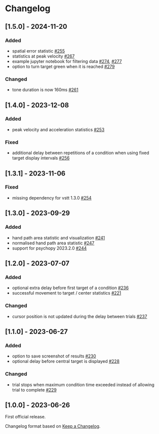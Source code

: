 # Changelog

## [1.5.0] - 2024-11-20

### Added

- spatial error statistic [#255](https://github.com/ssciwr/vstt/pull/255)
- statistics at peak velocity [#267](https://github.com/ssciwr/vstt/pull/267)
- example jupyter notebook for filtering data [#274](https://github.com/ssciwr/vstt/pull/274), [#277](https://github.com/ssciwr/vstt/pull/277)
- option to turn target green when it is reached [#279](https://github.com/ssciwr/vstt/pull/279)

### Changed

- tone duration is now 160ms [#261](https://github.com/ssciwr/vstt/pull/261)

## [1.4.0] - 2023-12-08

### Added

- peak velocity and acceleration statistics [#253](https://github.com/ssciwr/vstt/pull/253)

### Fixed

- additional delay between repetitions of a condition when using fixed target display intervals [#256](https://github.com/ssciwr/vstt/issues/256)

## [1.3.1] - 2023-11-06

### Fixed

- missing dependency for vstt 1.3.0 [#254](https://github.com/ssciwr/vstt/pull/254)

## [1.3.0] - 2023-09-29

### Added

- hand path area statistic and visualization [#241](https://github.com/ssciwr/vstt/pull/241)
- normalised hand path area statistic [#247](https://github.com/ssciwr/vstt/pull/247)
- support for psychopy 2023.2.0 [#244](https://github.com/ssciwr/vstt/pull/244)

## [1.2.0] - 2023-07-07

### Added

- optional extra delay before first target of a condition [#236](https://github.com/ssciwr/vstt/pull/236)
- successful movement to target / center statistics [#221](https://github.com/ssciwr/vstt/pull/221)

### Changed

- cursor position is not updated during the delay between trials [#237](https://github.com/ssciwr/vstt/pull/237)

## [1.1.0] - 2023-06-27

### Added

- option to save screenshot of results [#230](https://github.com/ssciwr/vstt/pull/230)
- optional delay before central target is displayed [#228](https://github.com/ssciwr/vstt/pull/228)

### Changed

- trial stops when maximum condition time exceeded instead of allowing trial to complete [#229](https://github.com/ssciwr/vstt/pull/229)

## [1.0.0] - 2023-06-26

First official release.

Changelog format based on [Keep a Changelog](https://keepachangelog.com/en/1.0.0/).
